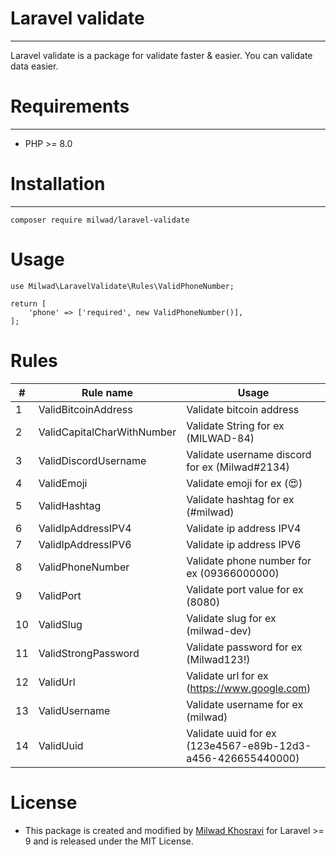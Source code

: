 # Laravel validate
***
Laravel validate is a package for validate faster & easier.
You can validate data easier.

# Requirements
***
- PHP >= 8.0

# Installation
***
```
composer require milwad/laravel-validate
```

# Usage
```
use Milwad\LaravelValidate\Rules\ValidPhoneNumber;

return [
    'phone' => ['required', new ValidPhoneNumber()],
];
```

# Rules
| #   | Rule name                  | Usage                                                       |
|-----|----------------------------|-------------------------------------------------------------|
| 1   | ValidBitcoinAddress        | Validate bitcoin address                                    |
| 2   | ValidCapitalCharWithNumber | Validate String for ex (MILWAD-84)                          |
| 3   | ValidDiscordUsername       | Validate username discord for ex (Milwad#2134)              |
| 4   | ValidEmoji                 | Validate emoji for ex (😍)                                  |
| 5   | ValidHashtag               | Validate hashtag for ex (#milwad)                           |
| 6   | ValidIpAddressIPV4         | Validate ip address IPV4                                    |
| 7   | ValidIpAddressIPV6         | Validate ip address IPV6                                    |
| 8   | ValidPhoneNumber           | Validate phone number for ex (09366000000)                  |
| 9   | ValidPort                  | Validate port value for ex (8080)                           |
| 10  | ValidSlug                  | Validate slug for ex (milwad-dev)                           |
| 11  | ValidStrongPassword        | Validate password for ex (Milwad123!)                       |
| 12  | ValidUrl                   | Validate url for ex (https://www.google.com)                |
| 13  | ValidUsername              | Validate username for ex (milwad)                           |
| 14  | ValidUuid                  | Validate uuid for ex (123e4567-e89b-12d3-a456-426655440000) |

# License
* This package is created and modified by <a href="https://github.com/milwad-dev" target="_blank">Milwad Khosravi</a> for Laravel >= 9 and is released under the MIT License.

